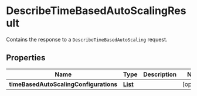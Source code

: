 

# DescribeTimeBasedAutoScalingResult

Contains the response to a <code>DescribeTimeBasedAutoScaling</code> request.

## Properties

| Name | Type | Description | Notes |
|------------ | ------------- | ------------- | -------------|
|**timeBasedAutoScalingConfigurations** | [**List**](List.md) |  |  [optional] |



